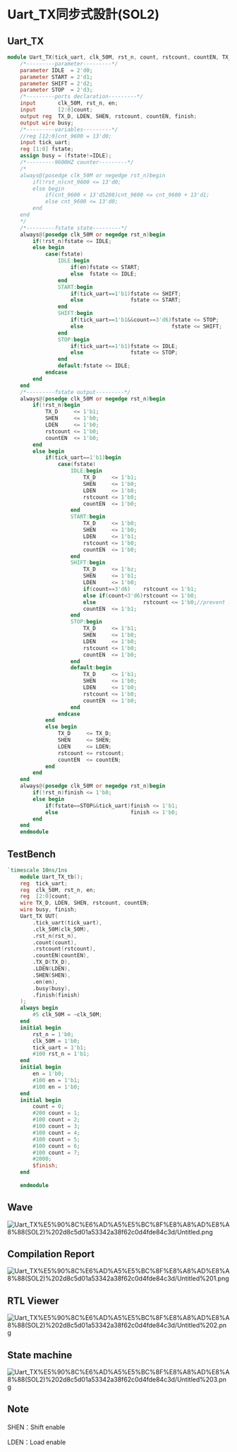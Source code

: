 # Uart_TX同步式設計(SOL2)

## Uart_TX

```verilog
module Uart_TX(tick_uart, clk_50M, rst_n, count, rstcount, countEN, TX_D, LDEN, SHEN, en, busy, finish);
	/*---------parameter---------*/
	parameter IDLE  = 2'd0;
	parameter START = 2'd1;
	parameter SHIFT = 2'd2;
	parameter STOP  = 2'd3;
	/*---------ports declaration---------*/
	input       clk_50M, rst_n, en;
	input     	[2:0]count;
	output reg  TX_D, LDEN, SHEN, rstcount, countEN, finish;
	output wire busy;
	/*---------variables---------*/
	//reg [12:0]cnt_9600 = 13'd0;
	input tick_uart;
	reg [1:0] fstate;
	assign busy = (fstate!=IDLE);
	/*---------9600HZ counter---------*/
	/*
	always@(posedge clk_50M or negedge rst_n)begin
		if(!rst_n)cnt_9600 <= 13'd0;
		else begin
			if(cnt_9600 < 13'd5208)cnt_9600 <= cnt_9600 + 13'd1;
			else cnt_9600 <= 13'd0;
		end
	end
	*/
	/*---------fstate state---------*/
	always@(posedge clk_50M or negedge rst_n)begin
		if(!rst_n)fstate <= IDLE;
		else begin
			case(fstate)
				IDLE:begin
					if(en)fstate <= START;
					else  fstate <= IDLE;
				end
				START:begin
					if(tick_uart==1'b1)fstate <= SHIFT;
					else               fstate <= START;
				end
				SHIFT:begin
					if(tick_uart==1'b1&&count==3'd6)fstate <= STOP;
					else                            fstate <= SHIFT;
				end
				STOP:begin
					if(tick_uart==1'b1)fstate <= IDLE;
					else               fstate <= STOP;
				end
				default:fstate <= IDLE;
			endcase
		end
	end
	/*---------fstate output---------*/
	always@(posedge clk_50M or negedge rst_n)begin
		if(!rst_n)begin
			TX_D     <= 1'b1;
			SHEN     <= 1'b0;
			LDEN     <= 1'b0;
			rstcount <= 1'b0;
			countEN  <= 1'b0;
		end 
		else begin
			if(tick_uart==1'b1)begin
				case(fstate)
					IDLE:begin
						TX_D     <= 1'b1;
						SHEN     <= 1'b0;
						LDEN     <= 1'b0;
						rstcount <= 1'b0;
						countEN  <= 1'b0;
					end
					START:begin
						TX_D     <= 1'b0;
						SHEN     <= 1'b0;
						LDEN     <= 1'b1;
						rstcount <= 1'b0;
						countEN  <= 1'b0;
					end
					SHIFT:begin
						TX_D     <= 1'bz;
						SHEN     <= 1'b1;
						LDEN     <= 1'b0;
						if(count==3'd6)    rstcount <= 1'b1;
						else if(count<3'd6)rstcount <= 1'b0;
						else               rstcount <= 1'b0;//prevent latch
						countEN  <= 1'b1;
					end
					STOP:begin
						TX_D     <= 1'b1;
						SHEN     <= 1'b0;
						LDEN     <= 1'b0;
						rstcount <= 1'b0;
						countEN  <= 1'b0;
					end
					default:begin
						TX_D     <= 1'b1;
						SHEN     <= 1'b0;
						LDEN     <= 1'b0;
						rstcount <= 1'b0;
						countEN  <= 1'b0;
					end
				endcase
			end
			else begin
				TX_D     <= TX_D;
				SHEN     <= SHEN;
				LDEN     <= LDEN;
				rstcount <= rstcount;
				countEN  <= countEN;
			end
		end
	end
	always@(posedge clk_50M or negedge rst_n)begin
		if(!rst_n)finish <= 1'b0;
		else begin
			if(fstate==STOP&&tick_uart)finish <= 1'b1;
			else                       finish <= 1'b0;
		end
	end
	endmodule
```

## TestBench

```verilog
`timescale 10ns/1ns
	module Uart_TX_tb();
	reg  tick_uart;
	reg  clk_50M, rst_n, en;
	reg  [2:0]count;
	wire TX_D, LDEN, SHEN, rstcount, countEN;
	wire busy, finish;
	Uart_TX UUT(
		.tick_uart(tick_uart),
		.clk_50M(clk_50M),
		.rst_n(rst_n),
		.count(count),
		.rstcount(rstcount),
		.countEN(countEN),
		.TX_D(TX_D),
		.LDEN(LDEN),
		.SHEN(SHEN),
		.en(en),
		.busy(busy),
		.finish(finish)
	);
	always begin
		#5 clk_50M = ~clk_50M;
	end
	initial begin
		rst_n = 1'b0;
		clk_50M = 1'b0;
		tick_uart = 1'b1;
		#100 rst_n = 1'b1;
	end
	initial begin
		en = 1'b0;
		#100 en = 1'b1;
		#100 en = 1'b0;
	end
	initial begin
		count = 0;
		#200 count = 1;
		#100 count = 2;
		#100 count = 3;
		#100 count = 4;
		#100 count = 5;
		#100 count = 6;
		#100 count = 7;
		#2000;
		$finish;
	end
	
	endmodule
```

## Wave

![Uart_TX%E5%90%8C%E6%AD%A5%E5%BC%8F%E8%A8%AD%E8%A8%88(SOL2)%202d8c5d01a53342a38f62c0d4fde84c3d/Untitled.png](Uart_TX%E5%90%8C%E6%AD%A5%E5%BC%8F%E8%A8%AD%E8%A8%88(SOL2)%202d8c5d01a53342a38f62c0d4fde84c3d/Untitled.png)

## Compilation Report

![Uart_TX%E5%90%8C%E6%AD%A5%E5%BC%8F%E8%A8%AD%E8%A8%88(SOL2)%202d8c5d01a53342a38f62c0d4fde84c3d/Untitled%201.png](Uart_TX%E5%90%8C%E6%AD%A5%E5%BC%8F%E8%A8%AD%E8%A8%88(SOL2)%202d8c5d01a53342a38f62c0d4fde84c3d/Untitled%201.png)

## RTL Viewer

![Uart_TX%E5%90%8C%E6%AD%A5%E5%BC%8F%E8%A8%AD%E8%A8%88(SOL2)%202d8c5d01a53342a38f62c0d4fde84c3d/Untitled%202.png](Uart_TX%E5%90%8C%E6%AD%A5%E5%BC%8F%E8%A8%AD%E8%A8%88(SOL2)%202d8c5d01a53342a38f62c0d4fde84c3d/Untitled%202.png)

## State machine

![Uart_TX%E5%90%8C%E6%AD%A5%E5%BC%8F%E8%A8%AD%E8%A8%88(SOL2)%202d8c5d01a53342a38f62c0d4fde84c3d/Untitled%203.png](Uart_TX%E5%90%8C%E6%AD%A5%E5%BC%8F%E8%A8%AD%E8%A8%88(SOL2)%202d8c5d01a53342a38f62c0d4fde84c3d/Untitled%203.png)

## Note

SHEN：Shift enable

LDEN：Load enable